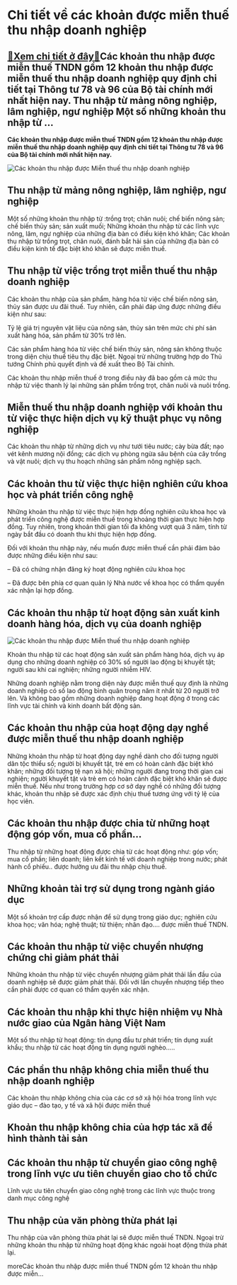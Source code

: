Chi tiết về các khoản được miễn thuế thu nhập doanh nghiệp
==========================================================

[:gift:Xem chi tiết ở đây:gift:](https://hddtvn.com/chi-tiet-ve-cac-khoan-duoc-mien-thue-thu-nhap-doanh-nghiep/)Các khoản thu nhập được miễn thuế TNDN gồm 12 khoản thu nhập được miễn thuế thu nhập doanh nghiệp quy định chi tiết tại Thông tư 78 và 96 của Bộ tài chính mới nhất hiện nay. Thu nhập từ mảng nông nghiệp, lâm nghiệp, ngư nghiệp Một số những khoản thu nhập từ …
-------------------------------------------------------------------------------------------------------------------------------------------------------------------------------------------------------------------------------------------------------------------

**Các khoản thu nhập được miễn thuế TNDN gồm 12 khoản thu nhập được miễn thuế thu nhập doanh nghiệp quy định chi tiết tại Thông tư 78 và 96 của Bộ tài chính mới nhất hiện nay.**


![Các khoản thu nhập được Miễn thuế thu nhập doanh nghiệp](https://hddtvn.com/wp-content/uploads/2021/01/what-are-the-benefits-of-paying-income-tax.jpg)


Thu nhập từ mảng nông nghiệp, lâm nghiệp, ngư nghiệp
----------------------------------------------------


Một số những khoản thu nhập từ :trồng trọt; chăn nuôi; chế biến nông sản; chế biến thủy sản; sản xuất muối; Những khoản thu nhập từ các lĩnh vực nông, lâm, ngư nghiệp của những địa bàn có điều kiện khó khăn; Các khoản thu nhập từ trồng trọt, chăn nuôi, đánh bắt hải sản của những địa bàn có điều kiện kinh tế đặc biệt khó khăn sẽ được miễn thuế.


Thu nhập từ việc trồng trọt miễn thuế thu nhập doanh nghiệp
-----------------------------------------------------------


Các khoản thu nhập của sản phẩm, hàng hóa từ việc chế biến nông sản, thủy sản được ưu đãi thuế. Tuy nhiên, cần phải đáp ứng được những điều kiện như sau:  

Tỷ lệ giá trị nguyên vật liệu của nông sản, thủy sản trên mức chi phí sản xuất hàng hóa, sản phẩm từ 30% trở lên.  

Các sản phẩm hàng hóa từ việc chế biến thủy sản, nông sản không thuộc trong diện chịu thuế tiêu thụ đặc biệt. Ngoại trừ những trường hợp do Thủ tướng Chính phủ quyết định và đề xuất theo Bộ Tài chính.  

Các khoản thu nhập miễn thuế ở trong điều này đã bao gồm cả mức thu nhập từ việc thanh lý lại những sản phẩm trồng trọt, chăn nuôi và nuôi trồng.


Miễn thuế thu nhập doanh nghiệp với khoản thu từ việc thực hiện dịch vụ kỹ thuật phục vụ nông nghiệp
----------------------------------------------------------------------------------------------------


Các khoản thu nhập từ những dịch vụ như tưới tiêu nước; cày bừa đất; nạo vét kênh mương nội đồng; các dịch vụ phòng ngừa sâu bệnh của cây trồng và vật nuôi; dịch vụ thu hoạch những sản phẩm nông nghiệp sạch.


Các khoản thu từ việc thực hiện nghiên cứu khoa học và phát triển công nghệ
---------------------------------------------------------------------------


Những khoản thu nhập từ việc thực hiện hợp đồng nghiên cứu khoa học và phát triển công nghệ được miễn thuế trong khoảng thời gian thực hiện hợp đồng. Tuy nhiên, trong khoản thời gian tối đa không vượt quá 3 năm, tính từ ngày bắt đầu có doanh thu khi thực hiện hợp đồng.


Đối với khoản thu nhập này, nếu muốn được miễn thuế cần phải đảm bảo được những điều kiện như sau:  

– Đã có chứng nhận đăng ký hoạt động nghiên cứu khoa học  

– Đã được bên phía cơ quan quản lý Nhà nước về khoa học có thẩm quyền xác nhận lại hợp đồng.


Các khoản thu nhập từ hoạt động sản xuất kinh doanh hàng hóa, dịch vụ của doanh nghiệp
--------------------------------------------------------------------------------------


![Các khoản thu nhập được Miễn thuế thu nhập doanh nghiệp](https://hddtvn.com/wp-content/uploads/2021/01/taxavoidance.png)


Khoản thu nhập từ các hoạt động sản xuất sản phẩm hàng hóa, dịch vụ áp dụng cho những doanh nghiệp có 30% số người lao động bị khuyết tật; người sau khi cai nghiện; những người nhiễm HIV.  

Những doanh nghiệp nằm trong diện này được miễn thuế quy định là những doanh nghiệp có số lao động bình quân trong năm ít nhất từ 20 người trở lên. Và không bao gồm những doanh nghiệp đang hoạt động ở trong các lĩnh vực tài chính và kinh doanh bất động sản.


Các khoản thu nhập của hoạt động dạy nghề được miễn thuế thu nhập doanh nghiệp
------------------------------------------------------------------------------


Những khoản thu nhập từ hoạt động dạy nghề dành cho đối tượng người dân tộc thiểu số; người bị khuyết tật, trẻ em có hoàn cảnh đặc biệt khó khăn; những đối tượng tệ nạn xã hội; những người đang trong thời gian cai nghiện; người khuyết tật và trẻ em có hoàn cảnh đặc biệt khó khăn sẽ được miễn thuế. Nếu như trong trường hợp cơ sở dạy nghề có những đối tượng khác, khoản thu nhập sẽ được xác định chịu thuế tương ứng với tỷ lệ của học viên.


Các khoản thu nhập được chia từ những hoạt động góp vốn, mua cổ phần…
---------------------------------------------------------------------


Thu nhập từ những hoạt động được chia từ các hoạt động như: góp vốn; mua cổ phần; liên doanh; liên kết kinh tế với doanh nghiệp trong nước; phát hành cổ phiếu.. được hưởng ưu đãi thu nhập chịu thuế.


Những khoản tài trợ sử dụng trong ngành giáo dục
------------------------------------------------


Một số khoản trợ cấp được nhận để sử dụng trong giáo dục; nghiên cứu khoa học; văn hóa; nghệ thuật; từ thiện; nhân đạo…. được miễn thuế TNDN.


Các khoản thu nhập từ việc chuyển nhượng chứng chỉ giảm phát thải
-----------------------------------------------------------------


Những khoản thu nhập từ việc chuyển nhượng giảm phát thải lần đầu của doanh nghiệp sẽ được giảm phát thải. Đối với lần chuyển nhượng tiếp theo cần phải được cơ quan có thẩm quyền xác nhận.


Các khoản thu nhập khi thực hiện nhiệm vụ Nhà nước giao của Ngân hàng Việt Nam
------------------------------------------------------------------------------


Một số thu nhập từ hoạt động: tín dụng đầu tư phát triển; tín dụng xuất khẩu; thu nhập từ các hoạt động tín dụng người nghèo…..


Các phần thu nhập không chia miễn thuế thu nhập doanh nghiệp
------------------------------------------------------------


Các khoản thu nhập không chia của các cơ sở xã hội hóa trong lĩnh vực giáo dục – đào tạo, y tế và xã hội được miễn thuế


Khoản thu nhập không chia của hợp tác xã để hình thành tài sản
--------------------------------------------------------------


Các khoản thu nhập từ chuyển giao công nghệ trong lĩnh vực ưu tiên chuyển giao cho tổ chức
------------------------------------------------------------------------------------------


Lĩnh vực ưu tiên chuyển giao công nghệ trong các lĩnh vực thuộc trong danh mục công nghệ


Thu nhập của văn phòng thừa phát lại
------------------------------------


Thu nhập của văn phòng thừa phát lại sẽ được miễn thuế TNDN. Ngoại trừ những khoản thu nhập từ những hoạt động khác ngoài hoạt động thừa phát lại.


moreCác khoản thu nhập được miễn thuế TNDN gồm 12 khoản thu nhập được miễn…

